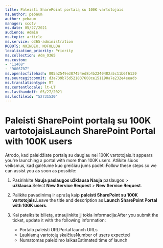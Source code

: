 ```yaml
---
title: Paleisti SharePoint portalą su 100K vartotojais
ms.author: pebaum
author: pebaum
manager: scotv
ms.date: 05/27/2021
audience: Admin
ms.topic: article
ms.service: o365-administration
ROBOTS: NOINDEX, NOFOLLOW
localization_priority: Priority
ms.collection: Adm_O365
ms.custom:
- "11468"
- "9006707"
ms.openlocfilehash: 005a2549e387454ed8b4b2240402a5c11b6f6130
ms.sourcegitcommit: d3a739b75d521837660ce151190a7e232e4eeadb
ms.translationtype: MT
ms.contentlocale: lt-LT
ms.lasthandoff: 05/27/2021
ms.locfileid: "52731530"
---
```

# <a name="launch-sharepoint-portal-with-100k-users"></a><span data-ttu-id="66422-102">Paleisti SharePoint portalą su 100K vartotojais</span><span class="sxs-lookup"><span data-stu-id="66422-102">Launch SharePoint Portal with 100K users</span></span>

<span data-ttu-id="66422-103">Atrodo, kad paleidžiate portalą su daugiau nei 100K vartotojais.</span><span class="sxs-lookup"><span data-stu-id="66422-103">It appears you're launching a portal with more than 100K users.</span></span> <span data-ttu-id="66422-104">Atlikite šiuos veiksmus, kad galėtume kuo greičiau jums padėti:</span><span class="sxs-lookup"><span data-stu-id="66422-104">Follow these steps so we can assist you as soon as possible:</span></span>

1. <span data-ttu-id="66422-105">Pasirinkite **Nauja paslaugos užklausa Nauja** paslaugos  >  **užklausa**.</span><span class="sxs-lookup"><span data-stu-id="66422-105">Select **New Service Request** > **New Service Request**.</span></span>

1. <span data-ttu-id="66422-106">Palikite pavadinimą ir aprašą kaip **paleisti SharePoint su 100K vartotojais.**</span><span class="sxs-lookup"><span data-stu-id="66422-106">Leave the title and description as **Launch SharePoint Portal with 100K users**.</span></span>

1. <span data-ttu-id="66422-107">Kai pateiksite bilietą, atnaujinkite jį tokia informacija:</span><span class="sxs-lookup"><span data-stu-id="66422-107">After you submit the ticket, update it with the following information:</span></span>

    - <span data-ttu-id="66422-108">Portalo paleisti URL</span><span class="sxs-lookup"><span data-stu-id="66422-108">Portal launch URLs</span></span> 
    - <span data-ttu-id="66422-109">Laukiamų vartotojų skaičius</span><span class="sxs-lookup"><span data-stu-id="66422-109">Number of users expected</span></span> 
    - <span data-ttu-id="66422-110">Numatomas paleidimo laikas</span><span class="sxs-lookup"><span data-stu-id="66422-110">Estimated time of launch</span></span> 
